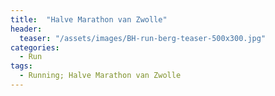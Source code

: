 ```yaml
---
title:  "Halve Marathon van Zwolle"
header:
  teaser: "/assets/images/BH-run-berg-teaser-500x300.jpg"
categories: 
  - Run
tags:
  - Running; Halve Marathon van Zwolle
---
```


<div class="strava-embed-placeholder" data-embed-type="activity" data-embed-id="11606538881" data-style="standard" data-from-embed="false"></div><script src="https://strava-embeds.com/embed.js"></script>